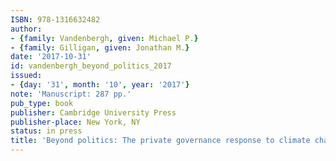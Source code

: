 ```yaml
---
ISBN: 978-1316632482
author:
- {family: Vandenbergh, given: Michael P.}
- {family: Gilligan, given: Jonathan M.}
date: '2017-10-31'
id: vandenbergh_beyond_politics_2017
issued:
- {day: '31', month: '10', year: '2017'}
note: 'Manuscript: 287 pp.'
pub_type: book
publisher: Cambridge University Press
publisher-place: New York, NY
status: in press
title: 'Beyond politics: The private governance response to climate change'
---
```

